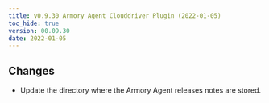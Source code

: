 ```yaml
---
title: v0.9.30 Armory Agent Clouddriver Plugin (2022-01-05)
toc_hide: true
version: 00.09.30
date: 2022-01-05
---
```


## Changes

- Update the directory where the Armory Agent releases notes are stored.
